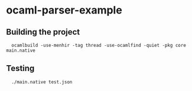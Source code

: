 # ocaml-parser-example

## Building the project

``` 
  ocamlbuild -use-menhir -tag thread -use-ocamlfind -quiet -pkg core main.native 
```

## Testing

```
  ./main.native test.json
```


